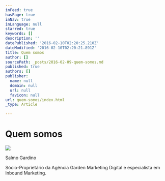 ```yaml
---
inFeed: true
hasPage: true
inNav: true
inLanguage: null
starred: true
keywords: []
description: ''
datePublished: '2016-02-10T02:20:25.210Z'
dateModified: '2016-02-10T02:20:21.891Z'
title: Quem somos
author: []
sourcePath: _posts/2016-02-09-quem-somos.md
published: true
authors: []
publisher:
  name: null
  domain: null
  url: null
  favicon: null
url: quem-somos/index.html
_type: Article

---
```

# Quem somos
![](https://the-grid-user-content.s3-us-west-2.amazonaws.com/b8d85884-d742-45fe-bc35-f8c6a6f323dd.png)

Salmo Gardino

Sócio-Proprietário da Agência Garden Marketing Digital e especialista em Inbound Marketing.